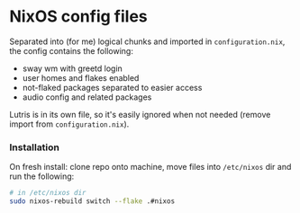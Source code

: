 # NixOS config files

Separated into (for me) logical chunks and imported in `configuration.nix`, the config contains the following:
- sway wm with greetd login
- user homes and flakes enabled
- not-flaked packages separated to easier access
- audio config and related packages

Lutris is in its own file, so it's easily ignored when not needed (remove import from `configuration.nix`).

### Installation

On fresh install: clone repo onto machine, move files into `/etc/nixos` dir and run the following:

```bash
# in /etc/nixos dir
sudo nixos-rebuild switch --flake .#nixos
```


